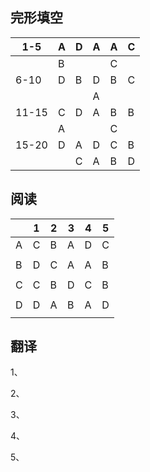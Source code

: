 ## 完形填空

| 1-5   | A    | D    | A    | A    | C    |
| ----- | ---- | ---- | ---- | ---- | ---- |
|       | B    |      |      | C    |      |
| 6-10  | D    | B    | D    | B    | C    |
|       |      |      | A    |      |      |
| 11-15 | C    | D    | A    | B    | B    |
|       | A    |      |      | C    |      |
| 15-20 | D    | A    | D    | C    | B    |
|       |      | C    | A    | B    | D    |

## 阅读

|      | 1    | 2    | 3    | 4    | 5    |
| ---- | ---- | ---- | ---- | ---- | ---- |
| A    | C    | B    | A    | D    | C    |
|      |      |      |      |      |      |
| B    | D    | C    | A    | A    | B    |
|      |      |      |      |      |      |
| C    | C    | B    | D    | C    | B    |
|      |      |      |      |      |      |
| D    | D    | A    | B    | A    | D    |
|      |      |      |      |      |      |

## 翻译

1、

2、

3、

4、

5、